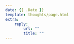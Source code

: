 ```yaml
---
date: {{ .Date }}
template: thoughts/page.html
extra:
    reply:
        url: ""
        title: ""
---
```


